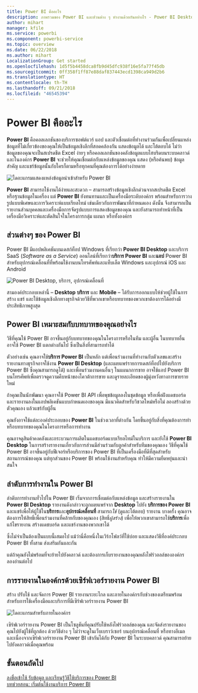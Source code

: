 ```yaml
---
title: Power BI คืออะไร
description: ภาพรวมของ Power BI และส่วนต่าง ๆ ทำงานด้วยกันอย่างไร - Power BI Desktop, บริการของ Power BI, Power BI สำหรับอุปกรณ์เคลื่อนที่, เซิร์ฟเวอร์รายงาน, Power BI Embedded
author: mihart
manager: kfile
ms.service: powerbi
ms.component: powerbi-service
ms.topic: overview
ms.date: 06/22/2018
ms.author: mihart
LocalizationGroup: Get started
ms.openlocfilehash: 1d5f5b4458dca8fb9d45dfc938f16e5fa77f45db
ms.sourcegitcommit: 0ff358f1ff87e88daf837443ecd1398ca949d2b6
ms.translationtype: HT
ms.contentlocale: th-TH
ms.lasthandoff: 09/21/2018
ms.locfileid: "46545394"
---
```

# <a name="what-is-power-bi"></a>Power BI คืออะไร
**Power BI** คือคอลเลกชันของบริการซอฟต์แวร์ แอป และตัวเชื่อมต่อที่ทำงานร่วมกันเพื่อเปลี่ยนแหล่งข้อมูลที่ไม่เกี่ยวข้องของคุณให้เป็นข้อมูลเชิงลึกที่สอดคล้องกัน แสดงข้อมูลได้ และโต้ตอบได้ ไม่ว่าข้อมูลของคุณจะเป็นสเปรดชีต Excel ง่ายๆ หรือคอลเลกชันของคลังข้อมูลแบบไฮบริดบนระบบคลาวด์และในองค์กร **Power BI** จะช่วยให้คุณเชื่อมต่อกับแหล่งข้อมูลของคุณ แสดง (หรือค้นพบ) ข้อมูลสำคัญ และแชร์ข้อมูลนั้นกับใครก็ตามหรือทุกคนที่คุณต้องการได้อย่างง่ายดาย

![ไดอะแกรมแสดงแหล่งข้อมูลนำเข้าสำหรับ Power BI](media/power-bi-overview/power-bi-input.png)

**Power BI** สามารถใช้งานได้ง่ายและสะดวก – สามารถสร้างข้อมูลเชิงลึกด่วนจากสเปรดชีต Excel หรือฐานข้อมูลในเครื่อง แต่ **Power BI** ยังทนทานและเป็นเครื่องมือระดับองค์กร พร้อมสำหรับการวางรูปแบบพิเศษและการวิเคราะห์แบบเรียลไทม์ เช่นเดียวกับการพัฒนาที่กำหนดเอง ดังนั้น จึงสามารถเป็นรายงานส่วนบุคคลและเครื่องมือการจัดรูปแบบการแสดงข้อมูลของคุณ และยังสามารถทำหน้าที่เป็นเครื่องมือวิเคราะห์และตัดสินใจในโครงการกลุ่ม แผนก หรือทั้งองค์กร

## <a name="the-parts-of-power-bi"></a>ส่วนต่างๆ ของ Power BI
Power BI มีแอปพลิเคชันบนเดสก์ท็อป Windows ที่เรียกว่า **Power BI Desktop** และบริการ SaaS (*Software as a Service*) ออนไลน์ที่เรียกว่า**บริการ Power BI** และ**แอป** Power BI สำหรับอุปกรณ์เคลื่อนที่ที่พร้อมใช้งานบนโทรศัพท์และแท็บเล็ต Windows และอุปกรณ์ iOS และ Android

![Power BI Desktop, บริการ, อุปกรณ์เคลื่อนที่](media/power-bi-overview/power-bi-blocks.png)

สามองค์ประกอบเหล่านี้ – **Desktop** **บริการ** และ **Mobile** – ได้รับการออกแบบให้ช่วยผู้ใช้ในการสร้าง แชร์ และใช้ข้อมูลเชิงลึกทางธุรกิจด้วยวิธีที่พวกเขาหรือบทบาทของพวกเขาต้องการได้อย่างมีประสิทธิภาพสูงสุด

## <a name="how-power-bi-matches-your-role"></a>Power BI เหมาะสมกับบทบาทของคุณอย่างไร
วิธีที่คุณใช้ Power BI อาจขึ้นอยู่กับบทบาทของคุณในโครงการหรือในทีม และผู้อื่น ในบทบาทอื่น อาจใช้ Power BI แตกต่างกันไป ซึ่งเป็นสิ่งที่สามารถทำได้

ตัวอย่างเช่น คุณอาจใช้**บริการ Power BI**  เป็นหลัก แต่เพื่อนร่วมงานที่ทำงานกับตัวเลขและสร้างรายงานทางธุรกิจอาจใช้งาน **Power BI Desktop** (และเผยแพร่รายการเดสก์ท็อปไปยังบริการ Power BI ซึ่งคุณสามารถดูได้) และเพื่อนร่วมงานคนอื่นๆ ในแผนกการขาย อาจใช้แอป Power BI บนโทรศัพท์เพื่อตรวจดูความคืบหน้าของโควต้าการขาย และดูรายละเอียดของผู้มุ่งหวังทางการขายรายใหม่

ถ้าคุณเป็นนักพัฒนา คุณอาจใช้ Power BI API เพื่อพุชข้อมูลลงในชุดข้อมูล หรือเพื่อฝังแดชบอร์ดและรายงานลงในแอปพลิเคชันแบบกำหนดเองของคุณ มีแนวคิดสำหรับวิชวลใหม่หรือไม่ ลองสร้างด้วยตัวคุณเอง แล้วแชร์กับผู้อื่น  

คุณยังอาจใช้แต่ละองค์ประกอบของ **Power BI** ในช่วงเวลาที่ต่างกัน โดยขึ้นอยู่กับสิ่งที่คุณต้องการทำหรือบทบาทของคุณในโครงการหรือการทำงาน

คุณอาจดูสินค้าคงคลังและกระบวนการผลิตในแดชบอร์ดแบบเรียลไทม์ในบริการ และยังใช้ **Power BI Desktop** ในการสร้างรายงานเกี่ยวกับการส่วนมีส่วนร่วมกับลูกค้าสำหรับทีมของคุณเอง วิธีที่คุณใช้ Power BI อาจขึ้นอยู่กับฟีเจอร์หรือบริการของ Power BI ที่เป็นเครื่องมือที่ดีที่สุดสำหรับสถานการณ์ของคุณ แต่ทุกส่วนของ Power BI พร้อมใช้งานสำหรับคุณ ทำให้มีความยืดหยุ่นและน่าสนใจ

## <a name="the-flow-of-work-in-power-bi"></a>ลำดับการทำงานใน Power BI
ลำดับการทำงานทั่วไปใน Power BI เริ่มจากการเชื่อมต่อกับแหล่งข้อมูล และสร้างรายงานใน **Power BI Desktop** รายงานดังกล่าวจะถูกเผยแพร่จาก **Desktop** ไปยัง **บริการของ Power BI** และแชร์เพื่อให้ผู้ใช้ใน**บริการ**และ**อุปกรณ์เคลื่อนที่** สามารถ*ใช้* (ดูและโต้ตอบ) รายงาน
บางครั้ง คุณอาจต้องการให้สิทธิ์เพื่อนร่วมงานที่คล้ายกับของคุณเอง (สิทธิ์*ผู้สร้าง*) เพื่อให้พวกเขาสามารถใช้**บริการ**เพื่อแก้ไขรายงาน สร้างแดชบอร์ด และแชร์งานของพวกเขาได้

ซึ่งไม่จำเป็นต้องเป็นแบบนี้เสมอไป แม้ว่านี่คือหนึ่งในเวิร์กโฟลว์ที่ใช้บ่อย และแสดงวิธีที่องค์ประกอบ Power BI ทั้งสาม ส่งเสริมกันและกัน

แต่ถ้าคุณยังไม่พร้อมที่จะย้ายไปยังคลาวด์ และต้องการเก็บรายงานของคุณหลังไฟร์วอลล์ขององค์กร  ลองอ่านต่อไป

## <a name="on-premises-reporting-with-power-bi-report-server"></a>การรายงานในองค์กรด้วยเซิร์ฟเวอร์รายงาน Power BI
สร้าง ปรับใช้ และจัดการ Power BI รายงานระยะไกล และภายในองค์กรกับช่วงของเตรียมพร้อมสำหรับการใช้เครื่องมือและบริการที่มีเซิร์ฟเวอร์รายงาน Power BI

![ไดอะแกรมสำหรับภายในองค์กร](media/power-bi-overview/power-bi-report-server2.png)

เซิร์ฟเวอร์รายงาน Power BI เป็นโซลูชันที่คุณปรับใช้หลังไฟร์วอลล์ของคุณ และจัดส่งรายงานของคุณไปยังผู้ใช้ที่ถูกต้อง ด้วยวิธีต่าง ๆ ไม่ว่าจะดูในเว็บเบราว์เซอร์ บนอุปกรณ์เคลื่อนที่ หรือทางอีเมล และเนื่องจากเซิร์ฟเวอร์รายงาน Power BI เข้ากันได้กับ Power BI ในระบบคลาวด์ คุณสามารถย้ายไปยังคลาวด์เมื่อคุณพร้อม

## <a name="next-steps"></a>ขั้นตอนถัดไป
[ลงชื่อเข้าใช้ รับข้อมูล และเรียนรู้วิธีใช้บริการของ Power BI](consumer/end-user-experience.md)   
[บทช่วยสอน: เริ่มต้นใช้งานบริการ Power BI](service-get-started.md)
